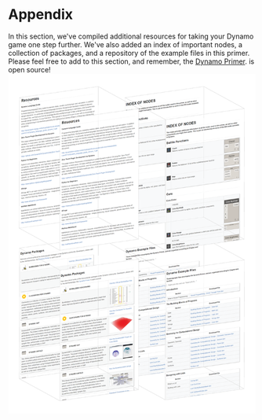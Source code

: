 # Appendix

In this section, we've compiled additional resources for taking your Dynamo game one step further. We've also added an index of important nodes, a collection of packages, and a repository of the example files in this primer. Please feel free to add to this section, and remember, the [Dynamo Primer](https://github.com/modelab/dynamo-primer). is open source!
![IMAGE](images/A/a-cover.png)
